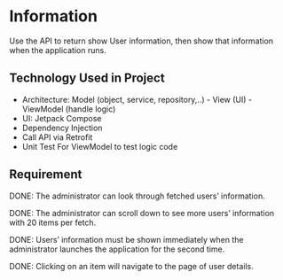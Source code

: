 # Information

Use the API to return show User information, then show that information when the application runs.

## Technology Used in Project
- Architecture: Model (object, service, repository,..) - View (UI) - ViewModel (handle logic)
- UI: Jetpack Compose
- Dependency Injection
- Call API via Retrofit
- Unit Test For ViewModel to test logic code

## Requirement

DONE: The administrator can look through fetched users’ information.

DONE: The administrator can scroll down to see more users’ information with 20 
items per fetch. 

DONE: Users’ information must be shown immediately when the administrator 
launches the application for the second time. 

DONE: Clicking on an item will navigate to the page of user details.
